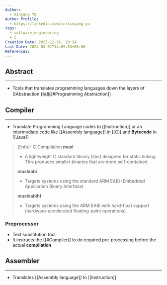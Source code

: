 ```yaml
---
Author:
  - Xinyang YU
Author Profile:
  - https://linkedin.com/in/xinyang-yu
tags:
  - software_engineering
  - c
Creation Date: 2023-12-16, 20:14
Last Date: 2024-03-01T14:09:53+08:00
References: 
---
```

## Abstract
---
- Tools that translates programming languages down the layers of [[Abstraction (抽象)#Programming Abstraction]]



## Compiler
---
- Translate Programming Language codes to [[Instruction]] or an intermediate code like [[Assembly language]] in [[C]] and **Bytecode** in [[Java]]

>[!info]- C Compilation
> **musl**
> - A lightweight C standard library (libc) designed for static linking. This produces smaller binaries that are more self-contained
>   
> **musleabi**
> - Targets systems using the standard ARM EABI (Embedded Application Binary Interface)
> 
> **musleabihf**
> - Targets systems using the ARM EABI with hard-float support (hardware-accelerated floating-point operations)

### Preprocessor
- Text substitution tool
- It instructs the [[#Compiler]] to do required pre-processing before the actual **compilation**

## Assembler
---
- Translates [[Assembly language]] to [[Instruction]]